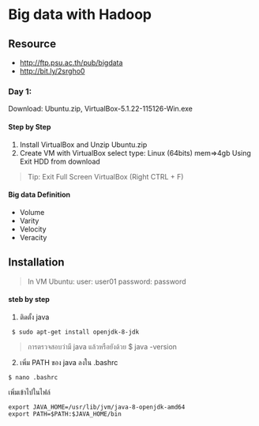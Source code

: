 # Big data with Hadoop 

## Resource
- http://ftp.psu.ac.th/pub/bigdata
- http://bit.ly/2srgho0 

### Day 1:
Download: Ubuntu.zip, VirtualBox-5.1.22-115126-Win.exe

#### Step by Step
1.	Install VirtualBox and Unzip Ubuntu.zip
2.	Create VM with VirtualBox select type: Linux (64bits) mem=>4gb Using Exit HDD from download
>Tip: Exit Full Screen VirtualBox (Right CTRL + F)

#### Big data Definition
- Volume
- Varity
- Velocity
- Veracity


## Installation

>In VM Ubuntu: user: user01 password: password
#### steb by step

1. ติดตั้ง java
```
 $ sudo apt-get install openjdk-8-jdk
```
> การตรวจสอบว่ามี java แล้วหรือยังด้วย
> $ java -version

2. เพิ่ม PATH ของ java ลงใน .bashrc
```
$ nano .bashrc
```
เพิ่มเข้าไปในไฟล์
```
export JAVA_HOME=/usr/lib/jvm/java-8-openjdk-amd64
export PATH=$PATH:$JAVA_HOME/bin
```


